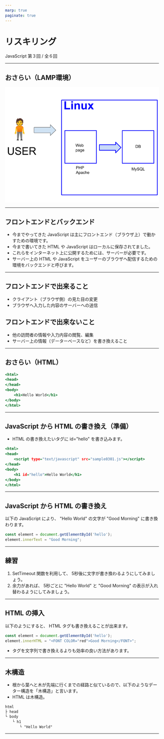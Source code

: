 ```yaml
---
marp: true
paginate: true
---
```

# リスキリング

JavaScript 第３回 / 全６回

<!-- 
$theme: gaia
template: invert
-->

<!-- footer: JavaScript 入門講座 第３回 -->

---
## おさらい（LAMP環境）

![](./2024-07-11-LAMP.png)

---
## フロントエンドとバックエンド

- 今までやってきた JavaScript は主にフロントエンド（ブラウザ上）で動かすための環境です。
- 今まで書いてきた HTML や JavaScript はローカルに保存されてました。
- これらをインターネット上に公開するためには、サーバーが必要です。
- サーバー上の HTML や JavaScript をユーザーのブラウザへ配信するための環境をバックエンドと呼びます。

---
## フロントエンドで出来ること

- クライアント（ブラウザ側）の見た目の変更
- ブラウザへ入力した内容のサーバーへの送信

## フロントエンドで出来ないこと

- 他の訪問者の情報や入力内容の閲覧、編集
- サーバー上の情報（データーベースなど）を書き換えること

---
## おさらい（HTML）

~~~sample0000.html
<html>
<head>
</head>
<body>
    <h1>Hello World</h1>
</body>
</html>
~~~

---
## JavaScript から HTML の書き換え（準備）

- HTML の書き換えたいタグに id="hello" を書き込みます。

~~~sample0301.html
<html>
<head>
    <script type="text/javascript" src="sample0301.js"></script>
</head>
<body>
    <h1 id="hello">Hello World</h1>
</body>
</html>
~~~

---
## JavaScript から HTML の書き換え

以下の JavaScript により、 "Hello World" の文字が "Good Morning" に書き換わります。

~~~sample0301.js
const element = document.getElementById('hello');
element.innerText = "Good Morning";
~~~

---
## 練習

1. SetTimeout 関数を利用して、 5秒後に文字が書き換わるようにしてみましょう。
1. 余力があれば、 5秒ごとに "Hello World" と "Good Morning" の表示が入れ替わるようにしてみましょう。

---
## HTML の挿入

以下のようにすると、 HTML タグも書き換えることが出来ます。

~~~sample0302.js
const element = document.getElementById('hello');
element.innerHTML = "<FONT COLOR="red">Good Morning</FONT>";
~~~

- タグを文字列で書き換えるよりも効率の良い方法があります。

---
## 木構造

- 根から葉へと木が先端に行くまでの経路と似ているので、以下のようなデーター構造を「木構造」と言います。
- HTML は木構造。

~~~
html
├ head
└ body
　　└ h1
　　　　└ "Hello World"
~~~

---